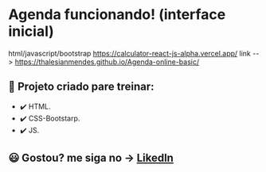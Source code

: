 # Agenda funcionando! (interface inicial)
 html/javascript/bootstrap
https://calculator-react-js-alpha.vercel.app/
link --> https://thalesianmendes.github.io/Agenda-online-basic/
## 🚀 Projeto criado pare treinar:
- ✔️ HTML.
- ✔️ CSS-Bootstarp.
- ✔️ JS.

## 😃 Gostou? me siga no -> [Likedln](https://www.linkedin.com/in/thales-ian-carlesso-975014214/)

